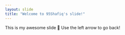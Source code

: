 ```yaml
---
layout: slide
title: "Welcome to 95Shafiq's slide!"
---
```


This is my awesome slide 🎉
Use the left arrow to go back!
